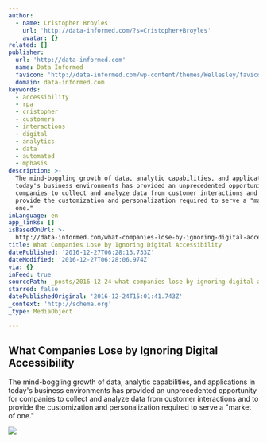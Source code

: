 ```yaml
---
author:
  - name: Cristopher Broyles
    url: 'http://data-informed.com/?s=Cristopher+Broyles'
    avatar: {}
related: []
publisher:
  url: 'http://data-informed.com'
  name: Data Informed
  favicon: 'http://data-informed.com/wp-content/themes/Wellesley/favicon.ico'
  domain: data-informed.com
keywords:
  - accessibility
  - rpa
  - cristopher
  - customers
  - interactions
  - digital
  - analytics
  - data
  - automated
  - mphasis
description: >-
  The mind-boggling growth of data, analytic capabilities, and applications in
  today's business environments has provided an unprecedented opportunity for
  companies to collect and analyze data from customer interactions and to
  provide the customization and personalization required to serve a "market of
  one."
inLanguage: en
app_links: []
isBasedOnUrl: >-
  http://data-informed.com/what-companies-lose-by-ignoring-digital-accessibility/
title: What Companies Lose by Ignoring Digital Accessibility
datePublished: '2016-12-27T06:28:13.733Z'
dateModified: '2016-12-27T06:28:06.974Z'
via: {}
inFeed: true
sourcePath: _posts/2016-12-24-what-companies-lose-by-ignoring-digital-accessibility.md
starred: false
datePublishedOriginal: '2016-12-24T15:01:41.743Z'
_context: 'http://schema.org'
_type: MediaObject

---
```

<article style=""><h1>What Companies Lose by Ignoring Digital Accessibility</h1><p>The mind-boggling growth of data, analytic capabilities, and applications in today's business environments has provided an unprecedented opportunity for companies to collect and analyze data from customer interactions and to provide the customization and personalization required to serve a "market of one."</p><img src="http://data-informed.com/wp-content/uploads/2015/08/customer-feature-2.jpg" /></article>